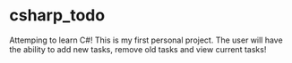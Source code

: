 # csharp_todo

Attemping to learn C#! This is my first personal project. The user will have the ability to add new tasks, remove old tasks and view current tasks!
